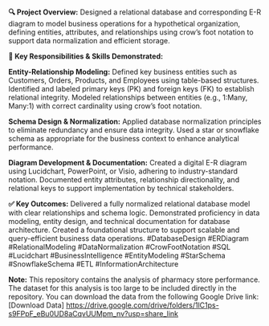 **🔍 Project Overview:**
Designed a relational database and corresponding E-R diagram to model business operations for a hypothetical organization, defining entities, attributes, and relationships using crow’s foot notation to support data normalization and efficient storage.

**🧠 Key Responsibilities & Skills Demonstrated:**

**Entity-Relationship Modeling:**
Defined key business entities such as Customers, Orders, Products, and Employees using table-based structures.
Identified and labeled primary keys (PK) and foreign keys (FK) to establish relational integrity.
Modeled relationships between entities (e.g., 1:Many, Many:1) with correct cardinality using crow’s foot notation.

**Schema Design & Normalization:**
Applied database normalization principles to eliminate redundancy and ensure data integrity.
Used a star or snowflake schema as appropriate for the business context to enhance analytical performance.

**Diagram Development & Documentation:**
Created a digital E-R diagram using Lucidchart, PowerPoint, or Visio, adhering to industry-standard notation.
Documented entity attributes, relationship directionality, and relational keys to support implementation by technical stakeholders.

**✅ Key Outcomes:**
Delivered a fully normalized relational database model with clear relationships and schema logic.
Demonstrated proficiency in data modeling, entity design, and technical documentation for database architecture.
Created a foundational structure to support scalable and query-efficient business data operations.
#DatabaseDesign #ERDiagram #RelationalModeling #DataNormalization #CrowFootNotation #SQL #Lucidchart #BusinessIntelligence #EntityModeling #StarSchema #SnowflakeSchema #ETL #InformationArchitecture

**Note:**
This repository contains the analysis of pharmacy store performance. The dataset for this analysis is too large to be included directly in the repository. You can download the data from the following Google Drive link:
[Download Data] https://drive.google.com/drive/folders/1lC1ps-s9FPpF_eBu0UD8aCqvUUMpm_nv?usp=share_link
